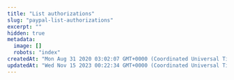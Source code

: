 ```yaml
---
title: "List authorizations"
slug: "paypal-list-authorizations"
excerpt: ""
hidden: true
metadata: 
  image: []
  robots: "index"
createdAt: "Mon Aug 31 2020 03:02:07 GMT+0000 (Coordinated Universal Time)"
updatedAt: "Wed Nov 15 2023 00:22:34 GMT+0000 (Coordinated Universal Time)"
---
```

